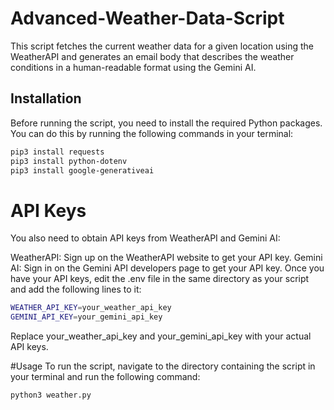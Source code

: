# Advanced-Weather-Data-Script
This script fetches the current weather data for a given location using the WeatherAPI and generates an email body that describes the weather conditions in a human-readable format using the Gemini AI.

## Installation

Before running the script, you need to install the required Python packages. You can do this by running the following commands in your terminal:

```bash
pip3 install requests
pip3 install python-dotenv
pip3 install google-generativeai
```

# API Keys
You also need to obtain API keys from WeatherAPI and Gemini AI:

WeatherAPI: Sign up on the WeatherAPI website to get your API key.
Gemini AI: Sign in on the Gemini API developers page to get your API key.
Once you have your API keys, edit the .env file in the same directory as your script and add the following lines to it:

```bash
WEATHER_API_KEY=your_weather_api_key
GEMINI_API_KEY=your_gemini_api_key
```

Replace your_weather_api_key and your_gemini_api_key with your actual API keys.

#Usage
To run the script, navigate to the directory containing the script in your terminal and run the following command:

```bash
python3 weather.py
```
